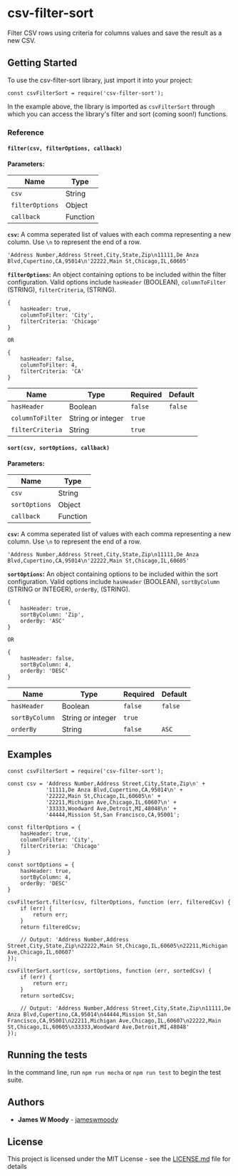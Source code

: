 # csv-filter-sort

Filter CSV rows using criteria for columns values and save the result as a new CSV.

## Getting Started

To use the csv-filter-sort library, just import it into your project:

```
const csvFilterSort = require('csv-filter-sort');
```

In the example above, the library is imported as `csvFilterSort` through which you can access the library's filter and sort (coming soon!) functions.

### Reference

#### `filter(csv, filterOptions, callback)`

**Parameters:**

| Name            | Type     |
| --------------- | -------- |
| `csv`           | String   |
| `filterOptions` | Object   |
| `callback`      | Function |


**`csv`:** A comma seperated list of values with each comma representing a new column. Use `\n` to represent the end of a row.

```
'Address Number,Address Street,City,State,Zip\n11111,De Anza Blvd,Cupertino,CA,95014\n'22222,Main St,Chicago,IL,60605'
```

**`filterOptions`:** An object containing options to be included within the filter configuration. Valid options include `hasHeader` (BOOLEAN), `columnToFilter` (STRING), `filterCriteria`, (STRING).

```
{
    hasHeader: true,
    columnToFilter: 'City',
    filterCriteria: 'Chicago'
}

OR

{
    hasHeader: false,
    columnToFilter: 4,
    filterCriteria: 'CA'
}
```

| Name            | Type               | Required | Default |
| --------------- | ------------------ | -------- | ------- |
| `hasHeader`     | Boolean            | `false`  | `false` |
| `columnToFilter`| String or integer  | `true`   |         |
| `filterCriteria`| String             | `true`   |         |

#### `sort(csv, sortOptions, callback)`

**Parameters:**

| Name            | Type     |
| --------------- | -------- |
| `csv`           | String   |
| `sortOptions`   | Object   |
| `callback`      | Function |


**`csv`:** A comma seperated list of values with each comma representing a new column. Use `\n` to represent the end of a row.

```
'Address Number,Address Street,City,State,Zip\n11111,De Anza Blvd,Cupertino,CA,95014\n'22222,Main St,Chicago,IL,60605'
```

**`sortOptions`:** An object containing options to be included within the sort configuration. Valid options include `hasHeader` (BOOLEAN), `sortByColumn` (STRING or INTEGER), `orderBy`, (STRING).

```
{
    hasHeader: true,
    sortByColumn: 'Zip',
    orderBy: 'ASC'
}

OR

{
    hasHeader: false,
    sortByColumn: 4,
    orderBy: 'DESC'
}
```

| Name            | Type               | Required | Default |
| --------------- | ------------------ | -------- | ------- |
| `hasHeader`     | Boolean            | `false`  | `false` |
| `sortByColumn`  | String or integer  | `true`   |         |
| `orderBy`       | String             | `false`  | `ASC`   | 

## Examples

```
const csvFilterSort = require('csv-filter-sort');

const csv = 'Address Number,Address Street,City,State,Zip\n' +
            '11111,De Anza Blvd,Cupertino,CA,95014\n' +
            '22222,Main St,Chicago,IL,60605\n' +
            '22211,Michigan Ave,Chicago,IL,60607\n' +
            '33333,Woodward Ave,Detroit,MI,48048\n' +
            '44444,Mission St,San Francisco,CA,95001';

const filterOptions = {
    hasHeader: true,
    columnToFilter: 'City',
    filterCriteria: 'Chicago'
}

const sortOptions = {
    hasHeader: true,
    sortByColumn: 4,
    orderBy: 'DESC'
}

csvFilterSort.filter(csv, filterOptions, function (err, filteredCsv) {
    if (err) {
        return err;
    }
    return filteredCsv;

    // Output: 'Address Number,Address Street,City,State,Zip\n22222,Main St,Chicago,IL,60605\n22211,Michigan Ave,Chicago,IL,60607'
});

csvFilterSort.sort(csv, sortOptions, function (err, sortedCsv) {
    if (err) {
        return err;
    }
    return sortedCsv;

    // Output: 'Address Number,Address Street,City,State,Zip\n11111,De Anza Blvd,Cupertino,CA,95014\n44444,Mission St,San Francisco,CA,95001\n22211,Michigan Ave,Chicago,IL,60607\n22222,Main St,Chicago,IL,60605\n33333,Woodward Ave,Detroit,MI,48048'
});
```

## Running the tests

In the command line, run `npm run mocha` or `npm run test` to begin the test suite.

## Authors

* **James W Moody** - [jameswmoody](https://github.com/jameswmoody)

## License

This project is licensed under the MIT License - see the [LICENSE.md](LICENSE.md) file for details
